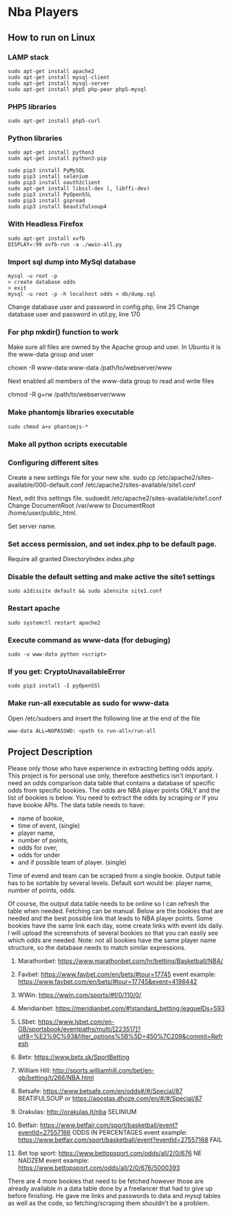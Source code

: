 Nba Players
===========

How to run on Linux
-------------------

### LAMP stack
```
sudo apt-get install apache2
sudo apt-get install mysql-client
sudo apt-get install mysql-server
sudo apt-get install php5 php-pear php5-mysql
```

### PHP5 libraries
```
sudo apt-get install php5-curl

```


### Python libraries
```
sudo apt-get install python3
sudo apt-get install python3-pip

sudo pip3 install PyMySQL
sudo pip3 install selenium
sudo pip3 install oauth2client
sudo apt-get install libssl-dev (, libffi-dev)
sudo pip3 install PyOpenSSL
sudo pip3 install gspread
sudo pip3 install beautifulsoup4
```

### With Headless Firefox
```
sudo apt-get install xvfb
DISPLAY=:99 xvfb-run -a ./wwin-all.py
```

### Import sql dump into MySql database
```
mysql -u root -p
> create database odds
> exit
mysql -u root -p -h localhost odds < db/dump.sql
```

Change database user and password in config.php, line 25
Change database user and password in util.py, line 170


### For php mkdir() function to work
Make sure all files are owned by the Apache group and user. In Ubuntu it is the www-data group and user

chown -R www-data:www-data /path/to/webserver/www

Next enabled all members of the www-data group to read and write files

chmod -R g+rw /path/to/webserver/www

### Make phantomjs libraries executable
```
sudo chmod a+x phantomjs-*
```

### Make all python scripts executable

### Configuring different sites
Create a new settings file for your new site.
sudo cp /etc/apache2/sites-available/000-default.conf /etc/apache2/sites-available/site1.conf

Next, edit this settings file.
sudoedit /etc/apache2/sites-available/site1.conf
Change DocumentRoot /var/www to DocumentRoot /home/user/public_html.

Set server name.

### Set access permission, and set index.php to be default page.
<Directory />
  Require all granted
  DirectoryIndex index.php
</Directory>

### Disable the default setting and make active the site1 settings
```
sudo a2dissite default && sudo a2ensite site1.conf
```

### Restart apache
```
sudo systemctl restart apache2
```

### Execute command as www-data (for debuging)
```
sudo -u www-data python <script>
```

### If you get: CryptoUnavailableError
```
sudo pip3 install -I pyOpenSSl
```

### Make run-all executable as sudo for www-data
Open /etc/sudoers and insert the following line at the end of the file
```
www-data ALL=NOPASSWD: <path to run-all>/run-all
```

Project Description
-------------------

Please only those who have experience in extracting betting odds apply. This project is for personal use only, therefore aesthetics isn't important. I need an odds comparison data table that contains a database of specific odds from specific bookies. The odds are NBA player points ONLY and the list of bookies is below. You need to extract the odds by scraping or if you have bookie APIs. The data table needs to have: 

* name of bookie, 
* time of event, (single)
* player name, 
* number of points, 
* odds for over, 
* odds for under 
* and if possible team of player. (single)

Time of evend and team can be scraped from a single bookie. Output table has to be sortable by several levels. Default sort would be: player name, number of points, odds. 

Of course, the output data table needs to be online so I can refresh the table when needed. Fetching can be manual. 
Below are the bookies that are needed and the best possible link that leads to NBA player points. Some bookies have the same link each day, some create links with event ids daily. I will upload the screenshots of several bookies so that you can easily see which odds are needed.
Note: not all bookies have the same player name structure, so the database needs to match similar expressions. 

1. Marathonbet: https://www.marathonbet.com/hr/betting/Basketball/NBA/

2. Favbet: https://www.favbet.com/en/bets/#tour=17745 event example: 
https://www.favbet.com/en/bets/#tour=17745&event=4198442

3. WWin: https://wwin.com/sports/#f/0/110/0/

4. Meridianbet: https://meridianbet.com/#!standard_betting;leagueIDs=593

5. LSbet: https://www.lsbet.com/en-GB/sportsbook/eventpaths/multi/[223517]?utf8=%E2%9C%93&filter_options%5B%5D=450%7C209&commit=Refresh 

6. Betx: https://www.betx.sk/SportBetting 

7. William Hill: http://sports.williamhill.com/bet/en-gb/betting/t/266/NBA.html 

8. Betsafe: https://www.betsafe.com/en/odds#/#/Special/87 BEATIFULSOUP
or https://apostas.dhoze.com/en/#/#/Special/87

9. Orakulas: http://orakulas.lt/nba SELINIUM

10. Betfair: https://www.betfair.com/sport/basketball/event?eventId=27557166 ODDS IN PERCENTAGES
event example: 
https://www.betfair.com/sport/basketball/event?eventId=27557168 FAIL

11. Bet top sport: https://www.bettopsport.com/odds/all/2/0/676 NE NADZEM
event example: 
https://www.bettopsport.com/odds/all/2/0/676/5000393


There are 4 more bookies that need to be fetched however those are already available in a data table done by a freelancer that had to give up before finishing. He gave me links and passwords to data and mysql tables as well as the code, so fetching/scraping them shouldn't be a problem.
